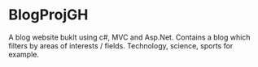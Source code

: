 # BlogProjGH
A blog website buklt using c#, MVC and Asp.Net. Contains a blog which filters by areas of interests / fields. Technology, science, sports for example.
